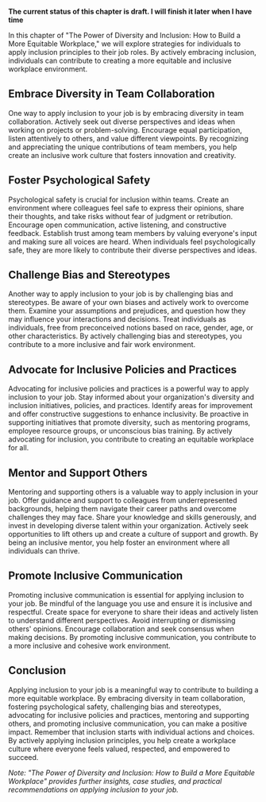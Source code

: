 **The current status of this chapter is draft. I will finish it later when I have time**

In this chapter of "The Power of Diversity and Inclusion: How to Build a More Equitable Workplace," we will explore strategies for individuals to apply inclusion principles to their job roles. By actively embracing inclusion, individuals can contribute to creating a more equitable and inclusive workplace environment.

Embrace Diversity in Team Collaboration
---------------------------------------

One way to apply inclusion to your job is by embracing diversity in team collaboration. Actively seek out diverse perspectives and ideas when working on projects or problem-solving. Encourage equal participation, listen attentively to others, and value different viewpoints. By recognizing and appreciating the unique contributions of team members, you help create an inclusive work culture that fosters innovation and creativity.

Foster Psychological Safety
---------------------------

Psychological safety is crucial for inclusion within teams. Create an environment where colleagues feel safe to express their opinions, share their thoughts, and take risks without fear of judgment or retribution. Encourage open communication, active listening, and constructive feedback. Establish trust among team members by valuing everyone's input and making sure all voices are heard. When individuals feel psychologically safe, they are more likely to contribute their diverse perspectives and ideas.

Challenge Bias and Stereotypes
------------------------------

Another way to apply inclusion to your job is by challenging bias and stereotypes. Be aware of your own biases and actively work to overcome them. Examine your assumptions and prejudices, and question how they may influence your interactions and decisions. Treat individuals as individuals, free from preconceived notions based on race, gender, age, or other characteristics. By actively challenging bias and stereotypes, you contribute to a more inclusive and fair work environment.

Advocate for Inclusive Policies and Practices
---------------------------------------------

Advocating for inclusive policies and practices is a powerful way to apply inclusion to your job. Stay informed about your organization's diversity and inclusion initiatives, policies, and practices. Identify areas for improvement and offer constructive suggestions to enhance inclusivity. Be proactive in supporting initiatives that promote diversity, such as mentoring programs, employee resource groups, or unconscious bias training. By actively advocating for inclusion, you contribute to creating an equitable workplace for all.

Mentor and Support Others
-------------------------

Mentoring and supporting others is a valuable way to apply inclusion in your job. Offer guidance and support to colleagues from underrepresented backgrounds, helping them navigate their career paths and overcome challenges they may face. Share your knowledge and skills generously, and invest in developing diverse talent within your organization. Actively seek opportunities to lift others up and create a culture of support and growth. By being an inclusive mentor, you help foster an environment where all individuals can thrive.

Promote Inclusive Communication
-------------------------------

Promoting inclusive communication is essential for applying inclusion to your job. Be mindful of the language you use and ensure it is inclusive and respectful. Create space for everyone to share their ideas and actively listen to understand different perspectives. Avoid interrupting or dismissing others' opinions. Encourage collaboration and seek consensus when making decisions. By promoting inclusive communication, you contribute to a more inclusive and cohesive work environment.

Conclusion
----------

Applying inclusion to your job is a meaningful way to contribute to building a more equitable workplace. By embracing diversity in team collaboration, fostering psychological safety, challenging bias and stereotypes, advocating for inclusive policies and practices, mentoring and supporting others, and promoting inclusive communication, you can make a positive impact. Remember that inclusion starts with individual actions and choices. By actively applying inclusion principles, you help create a workplace culture where everyone feels valued, respected, and empowered to succeed.

*Note: "The Power of Diversity and Inclusion: How to Build a More Equitable Workplace" provides further insights, case studies, and practical recommendations on applying inclusion to your job.*
